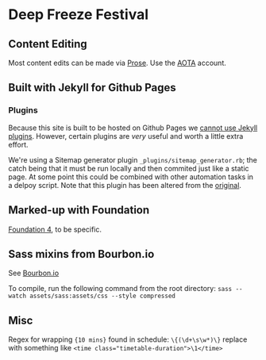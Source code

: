# Deep Freeze Festival

## Content Editing

Most content edits can be made via [Prose](http://prose.io). Use the [AOTA](https://github.com/aota) account.


## Built with Jekyll for Github Pages

### Plugins

Because this site is built to be hosted on Github Pages we [cannot use Jekyll plugins][no-plugins]. However, certain plugins are _very_ useful and worth a little extra effort.

We're using a Sitemap generator plugin `_plugins/sitemap_generator.rb`; the catch being that it must be run locally and then commited just like a static page. At some point this could be combined with other automation tasks in a delpoy script. Note that this plugin has been altered from the [original][sitemap_gen].

## Marked-up with Foundation

[Foundation 4][foundation], to be specific.

## Sass mixins from Bourbon.io

See [Bourbon.io][bourbon]

To compile, run the following command from the root directory: `sass --watch assets/sass:assets/css --style compressed`

## Misc

Regex for wrapping `{10 mins}` found in schedule: `\{(\d+\s\w*)\}` replace with something like `<time class="timetable-duration">\1</time>`


[no-plugins]: http://jekyllrb.com/docs/plugins/
[sitemap_gen]: https://github.com/kinnetica/jekyll-plugins
[foundation]: http://foundation.zurb.com/
[bourbon]: http://bourbon.io/docs/
